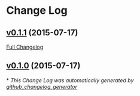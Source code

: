 # Change Log

## [v0.1.1](https://github.com/benjamindean/atom-notifier/tree/v0.1.1) (2015-07-17)
[Full Changelog](https://github.com/benjamindean/atom-notifier/compare/v0.1.0...v0.1.1)

## [v0.1.0](https://github.com/benjamindean/atom-notifier/tree/v0.1.0) (2015-07-17)


\* *This Change Log was automatically generated by [github_changelog_generator](https://github.com/skywinder/Github-Changelog-Generator)*
